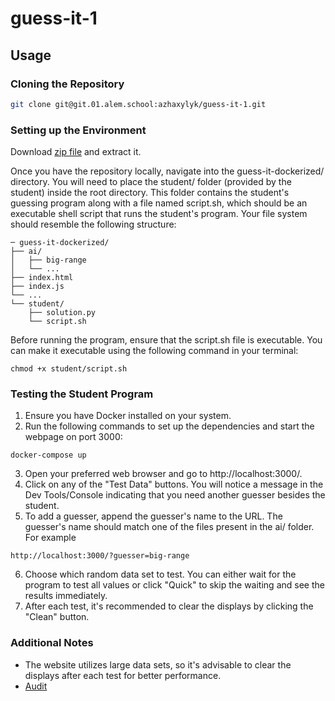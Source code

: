 # guess-it-1

## Usage

### Cloning the Repository

```bash
git clone git@git.01.alem.school:azhaxylyk/guess-it-1.git
```
### Setting up the Environment

Download [zip file](https://assets.01-edu.org/guess-it/guess-it-dockerized.zip) and extract it.

Once you have the repository locally, navigate into the guess-it-dockerized/ directory. You will need to place the student/ folder (provided by the student) inside the root directory. This folder contains the student's guessing program along with a file named script.sh, which should be an executable shell script that runs the student's program. Your file system should resemble the following structure:

```console
─ guess-it-dockerized/
├── ai/
│   ├── big-range
│   └── ...
├── index.html
├── index.js
└── ...
└── student/
    ├── solution.py
    └── script.sh

```

Before running the program, ensure that the script.sh file is executable. You can make it executable using the following command in your terminal:

```console
chmod +x student/script.sh
```

### Testing the Student Program

1. Ensure you have Docker installed on your system.
2. Run the following commands to set up the dependencies and start the webpage on port 3000:

```console
docker-compose up
```

3. Open your preferred web browser and go to http://localhost:3000/.
4. Click on any of the "Test Data" buttons. You will notice a message in the Dev Tools/Console indicating that you need another guesser besides the student.
5. To add a guesser, append the guesser's name to the URL. The guesser's name should match one of the files present in the ai/ folder. For example

```console
http://localhost:3000/?guesser=big-range
```

6. Choose which random data set to test. You can either wait for the program to test all values or click "Quick" to skip the waiting and see the results immediately.
7. After each test, it's recommended to clear the displays by clicking the "Clean" button.

### Additional Notes
- The website utilizes large data sets, so it's advisable to clear the displays after each test for better performance.
- [Audit](https://github.com/01-edu/public/tree/master/subjects/guess-it-1/audit)